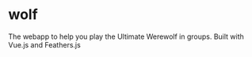 # wolf
The webapp to help you play the Ultimate Werewolf in groups. Built with Vue.js and Feathers.js

